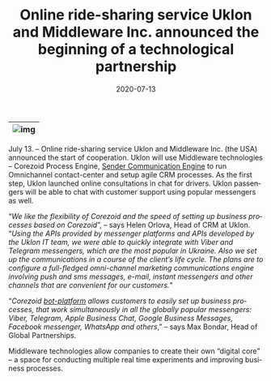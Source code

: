 ﻿---
date: '2020-07-13'
url: 'uklon-corezoid-partnership'
next: 'blue-finance-julio-gomez-corezoid'
title: 'Online ride-sharing service Uklon and Middleware Inc. announced the beginning of a technological partnership'
description: '“We like the flexibility of Corezoid and the speed of setting up business processes based on Corezoid”, – Helen Orlova, Head of CRM at Uklon.'
image: '/images/uklon-corezoid-partnership.png'
category:
    - 'Use cases'
subcategory:
	- 'Enterprise'
tags:
    - 'uklon'
    - 'taxi'
    - 'digital'
    - 'core'
    - 'messenger'
    - 'viber'
    - 'telegram'
    - 'chat'
    - 'bot'
    - 'platform'
lang: 'en'

---

| ![img](../images/uklon-corezoid-partnership.png) |
| :---: |

July 13. – Online ride-sharing service Uklon and Middleware Inc. (the USA) announced the start of cooperation. Uklon will use Middleware technologies – Corezoid Process Engine, [Sender Communication Engine](https://sender.mobi/ru/) to run Omnichannel contact-center and setup agile CRM processes. As the first step, Uklon launched online consultations in chat for drivers. Uklon passengers will be able to chat with customer support using popular messengers as well.
  
“*We like the flexibility of Corezoid and the speed of setting up business processes based on Corezoid*”, – says Helen Orlova, Head of CRM at Uklon. “*Using the APIs provided by messenger platforms and APIs developed by the Uklon IT team, we were able to quickly integrate with Viber and Telegram messengers, which are the most popular in Ukraine. Also we set up the communications in a course of the client’s life cycle. The plans are to configure a full-fledged omni-channel marketing communications engine involving push and sms messages, e-mail, instant messengers and other channels that are convenient for our customers.*”

“*Corezoid [bot-platform](https://doc.corezoid.com/docs#) allows customers to easily set up business processes, that work simultaneously in all the globally popular messengers: Viber, Telegram, Apple Business Chat, Google Business Messages, Facebook messenger, WhatsApp and others*,” – says Max Bondar, Head of Global Partnerships.

Middleware technologies allow companies to create their own “digital core” – a space for conducting multiple real time experiments and improving business processes.
